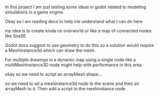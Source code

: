 In this project I am just testing some ideas in godot related to modeling simulations in a game engine.


Okay so I am reading docs to help me understand what I can do here 


my idea is to create kinda on overworld or like a map of connected nodes like SoaSE 

Godot docs suggest to use geometry to do this so a solution would require a MeshInstance3d which can draw the mesh. 

For multiple drawings in a dynamic map using a single node like a multiMeshInstance3D node might help with performance in this area. 

okay so we need to script an arrayMesh shape... 

so we need to ad a meshinstance3d node to the scene and then an arrayMesh to it. Then add a script to the meshinstance node. 
